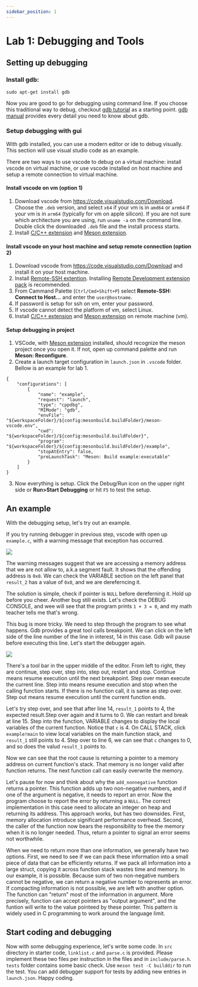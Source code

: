 ```yaml
---
sidebar_position: 1
---
```


# Lab 1: Debugging and Tools

## Setting up debugging
### Install gdb:
```
sudo apt-get install gdb
```
Now you are good to go for debugging using command line. If you choose this traditional way to debug, checkout [gdb tutorial](https://web.eecs.umich.edu/~sugih/pointers/summary.html) as a starting point. [gdb manual](https://sourceware.org/gdb/current/onlinedocs/gdb.html/) provides every detail you need to know about gdb.

### Setup debugging with gui
With gdb installed, you can use a modern editor or ide to debug visually. This section will use visual studio code as an example.

There are two ways to use vscode to debug on a virtual machine: install vscode on virtual machine, or use vscode installed on host machine and setup a remote connection to virtual machine.

#### Install vscode on vm (option 1)
1. Download vscode from https://code.visualstudio.com/Download. Choose the `.deb` version, and select `x64` if your vm is in `amd64` or `arm64` if your vm is in `arm64` (typically for vm on apple silicon). If you are not sure which architecture you are using, run `uname -a` on the command line. Double click the downloaded `.deb` file and the install process starts.
2. Install [C/C++ extension](https://marketplace.visualstudio.com/items?itemName=ms-vscode.cpptools) and [Meson extension](https://marketplace.visualstudio.com/items?itemName=mesonbuild.mesonbuild).

#### Install vscode on your host machine and setup remote connection (option 2)
1. Download vscode from https://code.visualstudio.com/Download and install it on your host machine.
2. Install [Remote-SSH extention](https://marketplace.visualstudio.com/items?itemName=ms-vscode-remote.remote-ssh). Installing [Remote Development extension pack](https://marketplace.visualstudio.com/items?itemName=ms-vscode-remote.remote-ssh) is recommended.
3. From Cammand Palette (`Ctrl/Cmd+Shift+P`) select **Remote-SSH: Connect to Host...** and enter the `user@hostname`.
4. If password is setup for ssh on vm, enter your password.
5. If vscode cannot detect the platform of vm, select Linux.
6. Install [C/C++ extension](https://marketplace.visualstudio.com/items?itemName=ms-vscode.cpptools) and [Meson extension](https://marketplace.visualstudio.com/items?itemName=mesonbuild.mesonbuild) on remote machine (vm).

#### Setup debugging in project
1. VSCode, with [Meson extension](https://marketplace.visualstudio.com/items?itemName=mesonbuild.mesonbuild) installed, should recognize the meson project once you open it. If not, open up command palette and run **Meson: Reconfigure**.
2. Create a launch target configuration in `launch.json` in `.vscode` folder. Bellow is an example for lab 1.
```
{
    "configurations": [
        {
            "name": "example",
            "request": "launch",
            "type": "cppdbg",
            "MIMode": "gdb",
            "envFile": "${workspaceFolder}/${config:mesonbuild.buildFolder}/meson-vscode.env",
            "cwd": "${workspaceFolder}/${config:mesonbuild.buildFolder}",
            "program": "${workspaceFolder}/${config:mesonbuild.buildFolder}/example",
            "stopAtEntry": false,
            "preLaunchTask": "Meson: Build example:executable"
        }
    ]
}
```
3. Now everything is setup. Click the Debug/Run icon on the upper right side or **Run>Start Debugging** or hit `F5` to test the setup.


## An example
With the debugging setup, let's try out an example.

If you try running debugger in previous step, vscode with open up `example.c`, with a warning message that exception has occurred. 

![](/img/debug_exception.png)

The warning messages suggest that we are accessing a memory address that we are not allow to, a.k.a segment fault. It shows that the offending address is `0x0`. We can check the VARIABLE section on the left panel that `result_2` has a value of `0x0`, and we are dereferncing it.

The solution is simple, check if pointer is `NULL` before dereferning it. Hold up before you cheer. Another bug still exists. Let's check the DEBUG CONSOLE, and wee will see that the program prints `1 + 3 = 0`, and my math teacher tells me that's wrong.

This bug is more tricky. We need to step through the program to see what happens. Gdb provides a great tool calls breakpoint. We can click on the left side of the line number of the line in interest, 14 in this case. Gdb will pause before executing this line. Let's start the debugger again.

![](/img/debug_breakpoint.png)

There's a tool bar in the upper middle of the editor. From left to right, they are continue, step over, step into, step out, restart and stop. Continue means resume execution until the next breakpoint. Step over mean execute the current line. Step into means resume execution and stop when the calling function starts. If there is no function call, it is same as step over. Step out means resume execution until the current function ends.

Let's try step over, and see that after line 14, `result_1` points to 4, the expected result.Step over again and it turns to 0. We can restart and break at line 15. Step into the function, VARIABLE changes to display the local variables of the current function. Notice that `c` is 4. On CALL STACK, click `example!main` to view local variables on the main function stack, and `result_1` still points to 4. Step over to line 6, we can see that `c` changes to 0, and so does the valud `result_1` points to.

Now we can see that the root cause is returning a pointer to a memory address on current function's stack. That memory is no longer valid after function returns. The next function call can easily overwrite the memory.

Let's pause for now and think about why the `add_nonnegative` function returns a pointer. This function adds up two non-negative numbers, and if one of the argument is negative, it needs to report an error. Now the program choose to report the error by returning a `NULL`. The correct implementation in this case need to allocate an integer on heap and returning its address. This approach works, but has two downsides. First, memory allocation introduce significant performance overhead. Second, the caller of the function now bears the responsibility to free the memory when it is no longer needed. Thus, return a pointer to signal an error seems not worthwhile.

When we need to return more than one information, we generally have two options. First, we need to see if we can pack these information into a small piece of data that can be efficiently returns. If we pack all information into a large struct, copying it across function stack wastes time and memory. In our example, it is possible. Because sum of two non-negative numbers cannot be negative, we can return a negative number to represents an error. If compacting information is not possible, we are left with another option. The function can "return" most of the information in argument. More precisely, function can accept pointers as "output argument", and the funtion will write to the value pointeed by these pointer. This pattern is widely used in C programming to work around the language limit.

## Start coding and debugging
Now with some debugging experience, let's write some code. In `src` directory in starter code, `linklist.c` and `parse.c` is provided. Please implement these two files per instruction in the files and in `include/parse.h`. `tests` folder contains some basic check. Use `meson test -C builddir` to run the test. You can add debugger support for tests by adding new entries in `launch.json`. Happy coding.
